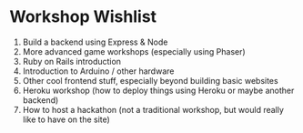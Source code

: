 # Workshop Wishlist

1. Build a backend using Express & Node
2. More advanced game workshops (especially using Phaser)
3. Ruby on Rails introduction
4. Introduction to Arduino / other hardware
5. Other cool frontend stuff, especially beyond building basic websites
6. Heroku workshop (how to deploy things using Heroku or maybe another backend)
7. How to host a hackathon (not a traditional workshop, but would really like to have on the site)
